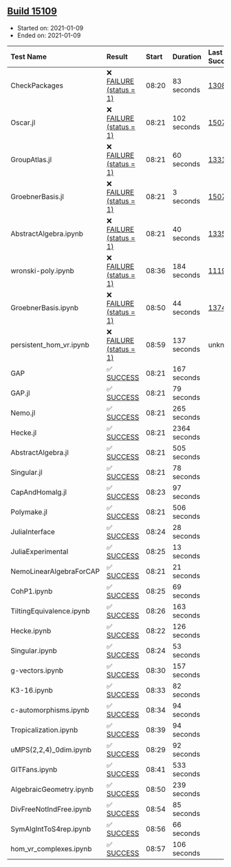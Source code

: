 ## [Build 15109](https://oscarci.mathematik.uni-kl.de/job/oscar/15109/)

* Started on: 2021-01-09
* Ended on: 2021-01-09

| Test Name    | Result | Start | Duration | Last Success | First Failure |
|:-------------|:-------|:------|:---------|:-------------|:--------------|
| CheckPackages | ❌ [FAILURE (status = 1)](https://oscarci.mathematik.uni-kl.de/job/oscar/15109/artifact/logs/build-15109/CheckPackages.log) | 08:20 | 83 seconds | [13085](https://oscarci.mathematik.uni-kl.de/job/oscar/13085/) | [13086](https://oscarci.mathematik.uni-kl.de/job/oscar/13086/) |
| Oscar.jl | ❌ [FAILURE (status = 1)](https://oscarci.mathematik.uni-kl.de/job/oscar/15109/artifact/logs/build-15109/Oscar.jl.log) | 08:21 | 102 seconds | [15079](https://oscarci.mathematik.uni-kl.de/job/oscar/15079/) | [15080](https://oscarci.mathematik.uni-kl.de/job/oscar/15080/) |
| GroupAtlas.jl | ❌ [FAILURE (status = 1)](https://oscarci.mathematik.uni-kl.de/job/oscar/15109/artifact/logs/build-15109/GroupAtlas.jl.log) | 08:21 | 60 seconds | [13311](https://oscarci.mathematik.uni-kl.de/job/oscar/13311/) | [13312](https://oscarci.mathematik.uni-kl.de/job/oscar/13312/) |
| GroebnerBasis.jl | ❌ [FAILURE (status = 1)](https://oscarci.mathematik.uni-kl.de/job/oscar/15109/artifact/logs/build-15109/GroebnerBasis.jl.log) | 08:21 | 3 seconds | [15079](https://oscarci.mathematik.uni-kl.de/job/oscar/15079/) | [15080](https://oscarci.mathematik.uni-kl.de/job/oscar/15080/) |
| AbstractAlgebra.ipynb | ❌ [FAILURE (status = 1)](https://oscarci.mathematik.uni-kl.de/job/oscar/15109/artifact/logs/build-15109/AbstractAlgebra.ipynb.log) | 08:21 | 40 seconds | [13355](https://oscarci.mathematik.uni-kl.de/job/oscar/13355/) | [13356](https://oscarci.mathematik.uni-kl.de/job/oscar/13356/) |
| wronski-poly.ipynb | ❌ [FAILURE (status = 1)](https://oscarci.mathematik.uni-kl.de/job/oscar/15109/artifact/logs/build-15109/wronski-poly.ipynb.log) | 08:36 | 184 seconds | [11192](https://oscarci.mathematik.uni-kl.de/job/oscar/11192/) | [11193](https://oscarci.mathematik.uni-kl.de/job/oscar/11193/) |
| GroebnerBasis.ipynb | ❌ [FAILURE (status = 1)](https://oscarci.mathematik.uni-kl.de/job/oscar/15109/artifact/logs/build-15109/GroebnerBasis.ipynb.log) | 08:50 | 44 seconds | [13748](https://oscarci.mathematik.uni-kl.de/job/oscar/13748/) | [13749](https://oscarci.mathematik.uni-kl.de/job/oscar/13749/) |
| persistent_hom_vr.ipynb | ❌ [FAILURE (status = 1)](https://oscarci.mathematik.uni-kl.de/job/oscar/15109/artifact/logs/build-15109/persistent_hom_vr.ipynb.log) | 08:59 | 137 seconds | unknown | unknown |
| GAP | ✅ [SUCCESS](https://oscarci.mathematik.uni-kl.de/job/oscar/15109/artifact/logs/build-15109/GAP.log) | 08:21 | 167 seconds |  |  |
| GAP.jl | ✅ [SUCCESS](https://oscarci.mathematik.uni-kl.de/job/oscar/15109/artifact/logs/build-15109/GAP.jl.log) | 08:21 | 79 seconds |  |  |
| Nemo.jl | ✅ [SUCCESS](https://oscarci.mathematik.uni-kl.de/job/oscar/15109/artifact/logs/build-15109/Nemo.jl.log) | 08:21 | 265 seconds |  |  |
| Hecke.jl | ✅ [SUCCESS](https://oscarci.mathematik.uni-kl.de/job/oscar/15109/artifact/logs/build-15109/Hecke.jl.log) | 08:21 | 2364 seconds |  |  |
| AbstractAlgebra.jl | ✅ [SUCCESS](https://oscarci.mathematik.uni-kl.de/job/oscar/15109/artifact/logs/build-15109/AbstractAlgebra.jl.log) | 08:21 | 505 seconds |  |  |
| Singular.jl | ✅ [SUCCESS](https://oscarci.mathematik.uni-kl.de/job/oscar/15109/artifact/logs/build-15109/Singular.jl.log) | 08:21 | 78 seconds |  |  |
| CapAndHomalg.jl | ✅ [SUCCESS](https://oscarci.mathematik.uni-kl.de/job/oscar/15109/artifact/logs/build-15109/CapAndHomalg.jl.log) | 08:23 | 97 seconds |  |  |
| Polymake.jl | ✅ [SUCCESS](https://oscarci.mathematik.uni-kl.de/job/oscar/15109/artifact/logs/build-15109/Polymake.jl.log) | 08:21 | 506 seconds |  |  |
| JuliaInterface | ✅ [SUCCESS](https://oscarci.mathematik.uni-kl.de/job/oscar/15109/artifact/logs/build-15109/JuliaInterface.log) | 08:24 | 28 seconds |  |  |
| JuliaExperimental | ✅ [SUCCESS](https://oscarci.mathematik.uni-kl.de/job/oscar/15109/artifact/logs/build-15109/JuliaExperimental.log) | 08:25 | 13 seconds |  |  |
| NemoLinearAlgebraForCAP | ✅ [SUCCESS](https://oscarci.mathematik.uni-kl.de/job/oscar/15109/artifact/logs/build-15109/NemoLinearAlgebraForCAP.log) | 08:21 | 21 seconds |  |  |
| CohP1.ipynb | ✅ [SUCCESS](https://oscarci.mathematik.uni-kl.de/job/oscar/15109/artifact/logs/build-15109/CohP1.ipynb.log) | 08:25 | 69 seconds |  |  |
| TiltingEquivalence.ipynb | ✅ [SUCCESS](https://oscarci.mathematik.uni-kl.de/job/oscar/15109/artifact/logs/build-15109/TiltingEquivalence.ipynb.log) | 08:26 | 163 seconds |  |  |
| Hecke.ipynb | ✅ [SUCCESS](https://oscarci.mathematik.uni-kl.de/job/oscar/15109/artifact/logs/build-15109/Hecke.ipynb.log) | 08:22 | 126 seconds |  |  |
| Singular.ipynb | ✅ [SUCCESS](https://oscarci.mathematik.uni-kl.de/job/oscar/15109/artifact/logs/build-15109/Singular.ipynb.log) | 08:24 | 53 seconds |  |  |
| g-vectors.ipynb | ✅ [SUCCESS](https://oscarci.mathematik.uni-kl.de/job/oscar/15109/artifact/logs/build-15109/g-vectors.ipynb.log) | 08:30 | 157 seconds |  |  |
| K3-16.ipynb | ✅ [SUCCESS](https://oscarci.mathematik.uni-kl.de/job/oscar/15109/artifact/logs/build-15109/K3-16.ipynb.log) | 08:33 | 82 seconds |  |  |
| c-automorphisms.ipynb | ✅ [SUCCESS](https://oscarci.mathematik.uni-kl.de/job/oscar/15109/artifact/logs/build-15109/c-automorphisms.ipynb.log) | 08:34 | 94 seconds |  |  |
| Tropicalization.ipynb | ✅ [SUCCESS](https://oscarci.mathematik.uni-kl.de/job/oscar/15109/artifact/logs/build-15109/Tropicalization.ipynb.log) | 08:39 | 94 seconds |  |  |
| uMPS(2,2,4)_0dim.ipynb | ✅ [SUCCESS](https://oscarci.mathematik.uni-kl.de/job/oscar/15109/artifact/logs/build-15109/uMPS-2-2-4-_0dim.ipynb.log) | 08:29 | 92 seconds |  |  |
| GITFans.ipynb | ✅ [SUCCESS](https://oscarci.mathematik.uni-kl.de/job/oscar/15109/artifact/logs/build-15109/GITFans.ipynb.log) | 08:41 | 533 seconds |  |  |
| AlgebraicGeometry.ipynb | ✅ [SUCCESS](https://oscarci.mathematik.uni-kl.de/job/oscar/15109/artifact/logs/build-15109/AlgebraicGeometry.ipynb.log) | 08:50 | 239 seconds |  |  |
| DivFreeNotIndFree.ipynb | ✅ [SUCCESS](https://oscarci.mathematik.uni-kl.de/job/oscar/15109/artifact/logs/build-15109/DivFreeNotIndFree.ipynb.log) | 08:54 | 85 seconds |  |  |
| SymAlgIntToS4rep.ipynb | ✅ [SUCCESS](https://oscarci.mathematik.uni-kl.de/job/oscar/15109/artifact/logs/build-15109/SymAlgIntToS4rep.ipynb.log) | 08:56 | 66 seconds |  |  |
| hom_vr_complexes.ipynb | ✅ [SUCCESS](https://oscarci.mathematik.uni-kl.de/job/oscar/15109/artifact/logs/build-15109/hom_vr_complexes.ipynb.log) | 08:57 | 106 seconds |  |  |
